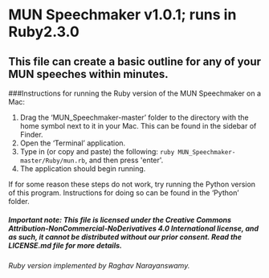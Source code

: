 # MUN Speechmaker v1.0.1; runs in Ruby2.3.0

## This file can create a basic outline for any of your MUN speeches within minutes.

###Instructions for running the Ruby version of the MUN Speechmaker on a Mac:

1. Drag the ‘MUN_Speechmaker-master’ folder to the directory with the home symbol next to it in your Mac. This can be found in the sidebar of Finder.
2. Open the ‘Terminal’ application.
3. Type in (or copy and paste) the following: `ruby MUN_Speechmaker-master/Ruby/mun.rb`, and then press 'enter'.
4. The application should begin running.

If for some reason these steps do not work, try running the Python version of this program. Instructions for doing so can be found in the ‘Python’ folder. 

##### Important note: This file is licensed under the Creative Commons Attribution-NonCommercial-NoDerivatives 4.0 International license, and as such, it cannot be distributed without our prior consent. Read the LICENSE.md file for more details.

###### Ruby version implemented by Raghav Narayanswamy.

